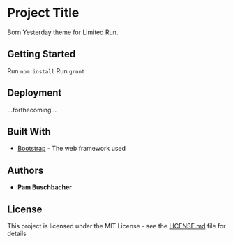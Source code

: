# Project Title

Born Yesterday theme for Limited Run.

## Getting Started

Run `npm install`
Run `grunt`

## Deployment

...forthecoming...

## Built With

* [Bootstrap](https://getbootstrap.com/docs/4.3/getting-started/introduction/) - The web framework used

## Authors

* **Pam Buschbacher**

## License

This project is licensed under the MIT License - see the [LICENSE.md](LICENSE.md) file for details
